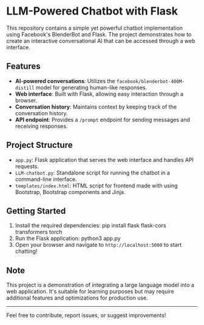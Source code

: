 # LLM-Powered Chatbot with Flask

This repository contains a simple yet powerful chatbot implementation using Facebook's BlenderBot and Flask. The project demonstrates how to create an interactive conversational AI that can be accessed through a web interface.

## Features

- **AI-powered conversations**: Utilizes the `facebook/blenderbot-400M-distill` model for generating human-like responses.
- **Web interface**: Built with Flask, allowing easy interaction through a browser.
- **Conversation history**: Maintains context by keeping track of the conversation history.
- **API endpoint**: Provides a `/prompt` endpoint for sending messages and receiving responses.

## Project Structure

- `app.py`: Flask application that serves the web interface and handles API requests.
- `LLM-chatbot.py`: Standalone script for running the chatbot in a command-line interface.
- `templates/index.html`: HTML script for frontend made with using Bootstrap, Bootstrap components and Jinja.

## Getting Started

1. Install the required dependencies: pip install flask flask-cors transformers torch
2. Run the Flask application: python3 app.py
3. Open your browser and navigate to `http://localhost:5000` to start chatting!

## Note

This project is a demonstration of integrating a large language model into a web application. It's suitable for learning purposes but may require additional features and optimizations for production use.



---

Feel free to contribute, report issues, or suggest improvements!

